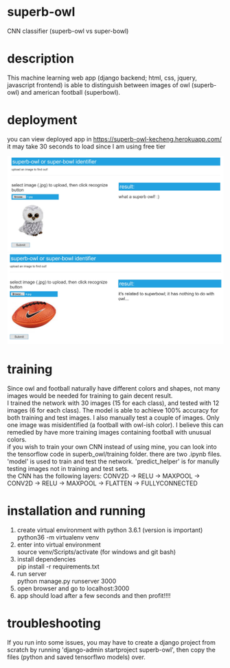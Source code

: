 # superb-owl
CNN classifier (superb-owl vs super-bowl)

# description
This machine learning web app (django backend; html, css, jquery, javascript frontend) is able to distinguish between images 
of owl (superb-owl) and american football (superbowl). 

# deployment
you can view deployed app in https://superb-owl-kecheng.herokuapp.com/
it may take 30 seconds to load since I am using free tier <br/>

![owl_example](https://github.com/myamma/superb-owl/blob/master/owl_example.JPG)
![ball_example](https://github.com/myamma/superb-owl/blob/master/ball_example.JPG)

# training 
Since owl and football naturally have different colors and shapes, not many images would be needed for training to gain decent result. <br/>
I trained the network with 30 images (15 for each class), and tested with 12 images (6 for each class). The model is able to achieve 100% accuracy for both training and test images. I also manually test a couple of images. Only one image was misidentified (a football with owl-ish color). I believe this can remedied by have more training images containing football with unusual colors. <br/>
if you wish to train your own CNN instead of using mine, you can look into the tensorflow code in superb_owl/training folder.
there are two .ipynb files. 'model' is used to train and test the network. 'predict_helper' is for manully testing images not in training and test sets. <br/>
the CNN has the following layers:
CONV2D -> RELU -> MAXPOOL -> CONV2D -> RELU -> MAXPOOL -> FLATTEN -> FULLYCONNECTED

# installation and running
1. create virtual environment with python 3.6.1 (version is important) <br/>
   python36 -m virtualenv venv 
2. enter into virtual environment <br/>
   source venv/Scripts/activate (for windows and git bash)
3. install dependencies <br/>
   pip install -r requirements.txt
4. run server <br/>
   python manage.py runserver 3000
5. open browser and go to localhost:3000 <br/>
6. app should load after a few seconds and then profit!!!!

# troubleshooting
If you run into some issues, you may have to create a django project from scratch by running 'django-admin startproject superb-owl',
then copy the files (python and saved tensorflwo models) over.

